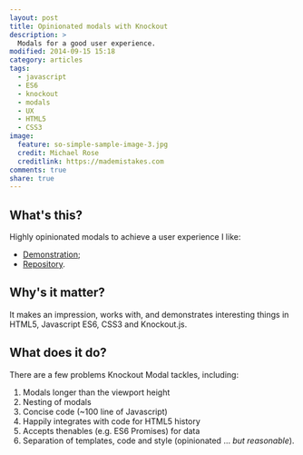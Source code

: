 ```yaml
---
layout: post
title: Opinionated modals with Knockout
description: >
  Modals for a good user experience.
modified: 2014-09-15 15:18
category: articles
tags:
  - javascript
  - ES6
  - knockout
  - modals
  - UX
  - HTML5
  - CSS3
image:
  feature: so-simple-sample-image-3.jpg
  credit: Michael Rose
  creditlink: https://mademistakes.com
comments: true
share: true
---
```


What's this?
---

Highly opinionated modals to achieve a user experience I like:

- [Demonstration](https://brianmhunt.github.io/knockout-modal);
- [Repository](https://github.com/brianmhunt/knockout-modal).

Why's it matter?
---

It makes an impression, works with, and demonstrates interesting things in
HTML5, Javascript ES6, CSS3 and Knockout.js.

What does it do?
---

There are a few problems Knockout Modal tackles, including:

1. Modals longer than the viewport height
2. Nesting of modals
3. Concise code (~100 line of Javascript)
4. Happily integrates with code for HTML5 history
5. Accepts thenables (e.g. ES6 Promises) for data
6. Separation of templates, code and style (opinionated ... *but reasonable*).
